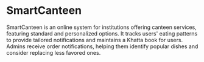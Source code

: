 # SmartCanteen

SmartCanteen is an online system for institutions offering canteen services, featuring standard and personalized options. It tracks users' eating patterns to provide tailored notifications and maintains a Khatta book for users. Admins receive order notifications, helping them identify popular dishes and consider replacing less favored ones.
